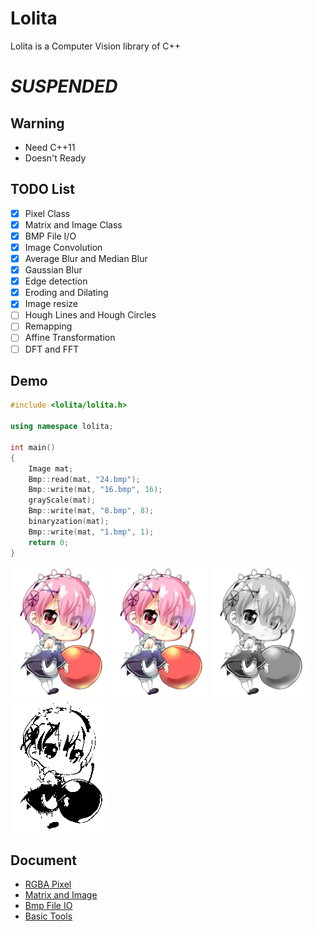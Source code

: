 # Lolita
Lolita is a Computer Vision library of C++

# *SUSPENDED*

## Warning
* Need C++11
* Doesn't Ready

## TODO List
 - [x] Pixel Class
 - [x] Matrix and Image Class
 - [x] BMP File I/O
 - [x] Image Convolution
 - [x] Average Blur and Median Blur
 - [x] Gaussian Blur
 - [x] Edge detection
 - [x] Eroding and Dilating
 - [x] Image resize
 - [ ] Hough Lines and Hough Circles
 - [ ] Remapping
 - [ ] Affine Transformation
 - [ ] DFT and FFT

## Demo
```C++
#include <lolita/lolita.h>

using namespace lolita;

int main()
{
	Image mat;
	Bmp::read(mat, "24.bmp");
	Bmp::write(mat, "16.bmp", 16);
	grayScale(mat);
	Bmp::write(mat, "8.bmp", 8);
	binaryzation(mat);
	Bmp::write(mat, "1.bmp", 1);
	return 0;
}
```

![24](doc/res/24.bmp)
![16](doc/res/16.bmp)
![8](doc/res/8.bmp)
![1](doc/res/1.bmp)


## Document
* [RGBA Pixel](doc/Pixel.md)
* [Matrix and Image](doc/Mat.md)  
* [Bmp File IO](doc/Bmp.md)  
* [Basic Tools](doc/Tools.md)
